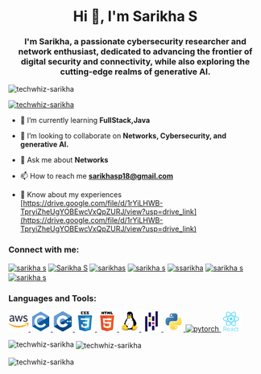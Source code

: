 <h1 align="center">Hi 👋, I'm Sarikha S</h1>
<h3 align="center">I'm Sarikha, a passionate cybersecurity researcher and network enthusiast, dedicated to advancing the frontier of digital security and connectivity, while also exploring the cutting-edge realms of generative AI.</h3>

<p align="left"> <img src="https://komarev.com/ghpvc/?username=techwhiz-sarikha&label=Profile%20views&color=0e75b6&style=flat" alt="techwhiz-sarikha" /> </p>

<p align="left"> <a href="https://github.com/ryo-ma/github-profile-trophy"><img src="https://github-profile-trophy.vercel.app/?username=techwhiz-sarikha" alt="techwhiz-sarikha" /></a> </p>

- 🌱 I’m currently learning **FullStack,Java**

- 👯 I’m looking to collaborate on **Networks, Cybersecurity, and generative AI.**

- 💬 Ask me about **Networks**

- 📫 How to reach me **sarikhasp18@gmail.com**

- 📄 Know about my experiences [https://drive.google.com/file/d/1rYiLHWB-TpryiZheUgYOBEwcVxQpZURJ/view?usp=drive_link](https://drive.google.com/file/d/1rYiLHWB-TpryiZheUgYOBEwcVxQpZURJ/view?usp=drive_link)

<h3 align="left">Connect with me:</h3>
<p align="left">
<a href="https://twitter.com/sarikha s" target="blank"><img align="center" src="https://raw.githubusercontent.com/rahuldkjain/github-profile-readme-generator/master/src/images/icons/Social/twitter.svg" alt="sarikha s" height="30" width="40" /></a>
<a href="Sarikha S" target="blank"><img align="center" src="https://raw.githubusercontent.com/rahuldkjain/github-profile-readme-generator/master/src/images/icons/Social/linked-in-alt.svg" alt="Sarikha S" height="30" width="40" /></a>
<a href="https://www.codechef.com/users/sarikhas" target="blank"><img align="center" src="https://cdn.jsdelivr.net/npm/simple-icons@3.1.0/icons/codechef.svg" alt="sarikhas" height="30" width="40" /></a>
<a href="https://www.hackerrank.com/sarikha s" target="blank"><img align="center" src="https://raw.githubusercontent.com/rahuldkjain/github-profile-readme-generator/master/src/images/icons/Social/hackerrank.svg" alt="sarikha s" height="30" width="40" /></a>
<a href="https://www.leetcode.com/ssarikha" target="blank"><img align="center" src="https://raw.githubusercontent.com/rahuldkjain/github-profile-readme-generator/master/src/images/icons/Social/leet-code.svg" alt="ssarikha" height="30" width="40" /></a>
<a href="https://www.hackerearth.com/sarikha s" target="blank"><img align="center" src="https://raw.githubusercontent.com/rahuldkjain/github-profile-readme-generator/master/src/images/icons/Social/hackerearth.svg" alt="sarikha s" height="30" width="40" /></a>
<a href="https://auth.geeksforgeeks.org/user/sarikha s" target="blank"><img align="center" src="https://raw.githubusercontent.com/rahuldkjain/github-profile-readme-generator/master/src/images/icons/Social/geeks-for-geeks.svg" alt="sarikha s" height="30" width="40" /></a>
</p>

<h3 align="left">Languages and Tools:</h3>
<p align="left"> <a href="https://aws.amazon.com" target="_blank" rel="noreferrer"> <img src="https://raw.githubusercontent.com/devicons/devicon/master/icons/amazonwebservices/amazonwebservices-original-wordmark.svg" alt="aws" width="40" height="40"/> </a> <a href="https://www.cprogramming.com/" target="_blank" rel="noreferrer"> <img src="https://raw.githubusercontent.com/devicons/devicon/master/icons/c/c-original.svg" alt="c" width="40" height="40"/> </a> <a href="https://www.w3schools.com/cpp/" target="_blank" rel="noreferrer"> <img src="https://raw.githubusercontent.com/devicons/devicon/master/icons/cplusplus/cplusplus-original.svg" alt="cplusplus" width="40" height="40"/> </a> <a href="https://www.w3schools.com/css/" target="_blank" rel="noreferrer"> <img src="https://raw.githubusercontent.com/devicons/devicon/master/icons/css3/css3-original-wordmark.svg" alt="css3" width="40" height="40"/> </a> <a href="https://www.w3.org/html/" target="_blank" rel="noreferrer"> <img src="https://raw.githubusercontent.com/devicons/devicon/master/icons/html5/html5-original-wordmark.svg" alt="html5" width="40" height="40"/> </a> <a href="https://www.linux.org/" target="_blank" rel="noreferrer"> <img src="https://raw.githubusercontent.com/devicons/devicon/master/icons/linux/linux-original.svg" alt="linux" width="40" height="40"/> </a> <a href="https://pandas.pydata.org/" target="_blank" rel="noreferrer"> <img src="https://raw.githubusercontent.com/devicons/devicon/2ae2a900d2f041da66e950e4d48052658d850630/icons/pandas/pandas-original.svg" alt="pandas" width="40" height="40"/> </a> <a href="https://www.python.org" target="_blank" rel="noreferrer"> <img src="https://raw.githubusercontent.com/devicons/devicon/master/icons/python/python-original.svg" alt="python" width="40" height="40"/> </a> <a href="https://pytorch.org/" target="_blank" rel="noreferrer"> <img src="https://www.vectorlogo.zone/logos/pytorch/pytorch-icon.svg" alt="pytorch" width="40" height="40"/> </a> <a href="https://reactjs.org/" target="_blank" rel="noreferrer"> <img src="https://raw.githubusercontent.com/devicons/devicon/master/icons/react/react-original-wordmark.svg" alt="react" width="40" height="40"/> </a> </p>

<p><img align="left" src="https://github-readme-stats.vercel.app/api/top-langs?username=techwhiz-sarikha&show_icons=true&locale=en&layout=compact" alt="techwhiz-sarikha" /></p>

<p>&nbsp;<img align="center" src="https://github-readme-stats.vercel.app/api?username=techwhiz-sarikha&show_icons=true&locale=en" alt="techwhiz-sarikha" /></p>

<p><img align="center" src="https://github-readme-streak-stats.herokuapp.com/?user=techwhiz-sarikha&" alt="techwhiz-sarikha" /></p>
